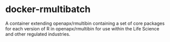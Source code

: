 # docker-rmultibatch
A container extending openapx/rmultibin containing a set of core packages for each version of R in openapx/rmultibin for use within the Life Science and other regulated industries.

